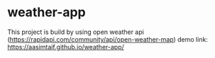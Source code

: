 # weather-app
This project is build by using open weather api
(https://rapidapi.com/community/api/open-weather-map)
 demo link: https://aasimtaif.github.io/weather-app/
 
